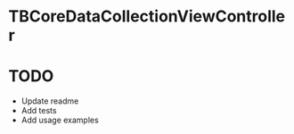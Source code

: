 TBCoreDataCollectionViewController
==================================

TODO
====

* Update readme
* Add tests
* Add usage examples

